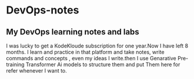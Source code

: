 # DevOps-notes
## **My DevOps learning notes and labs**
I was lucky to get a KodeKloude subscription for one year.Now I have left 8 months.
I learn and practice in that platform and take notes, write commands and concepts , even my ideas I write.then I use Genarative Pre-training Transformer Ai models to structure them and put Them here for refer whenever I want to. 
